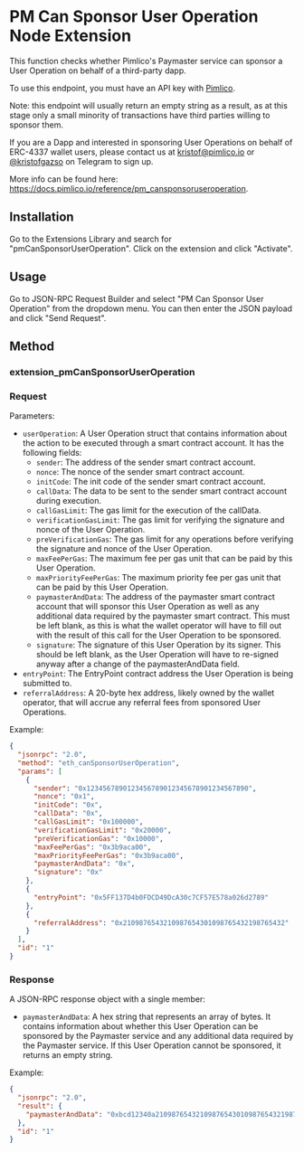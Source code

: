 # PM Can Sponsor User Operation Node Extension

This function checks whether Pimlico's Paymaster service can sponsor a User Operation on behalf of a third-party dapp.

To use this endpoint, you must have an API key with [Pimlico](https://pimlico.io).

Note: this endpoint will usually return an empty string as a result, as at this stage only a small minority of
transactions have third parties willing to sponsor them.

If you are a Dapp and interested in sponsoring User Operations on behalf of ERC-4337 wallet users, please contact us at
kristof@pimlico.io or [@kristofgazso](https://t.me/kristofgazso) on Telegram to sign up.

More info can be found here: https://docs.pimlico.io/reference/pm_cansponsoruseroperation.

## Installation

Go to the Extensions Library and search for "pmCanSponsorUserOperation". Click on the extension and click
"Activate".

## Usage

Go to JSON-RPC Request Builder and select "PM Can Sponsor User Operation" from the dropdown menu. You can then enter the JSON payload and click "Send Request".

## Method

### **extension_pmCanSponsorUserOperation**

### Request

Parameters:

- `userOperation`: A User Operation struct that contains information about the action to be executed through a smart contract account. It has the following fields:
  - `sender`: The address of the sender smart contract account.
  - `nonce`: The nonce of the sender smart contract account.
  - `initCode`: The init code of the sender smart contract account.
  - `callData`: The data to be sent to the sender smart contract account during execution.
  - `callGasLimit`: The gas limit for the execution of the callData.
  - `verificationGasLimit`: The gas limit for verifying the signature and nonce of the User Operation.
  - `preVerificationGas`: The gas limit for any operations before verifying the signature and nonce of the User Operation.
  - `maxFeePerGas`: The maximum fee per gas unit that can be paid by this User Operation.
  - `maxPriorityFeePerGas`: The maximum priority fee per gas unit that can be paid by this User Operation.
  - `paymasterAndData`: The address of the paymaster smart contract account that will sponsor this User Operation as well as any additional data required by the paymaster smart contract. This must be left blank, as this is what the wallet operator will have to fill out with the result of this call for the User Operation to be sponsored.
  - `signature`: The signature of this User Operation by its signer. This should be left blank, as the User Operation will have to re-signed anyway after a change of the paymasterAndData field.
- `entryPoint`: The EntryPoint contract address the User Operation is being submitted to.
- `referralAddress`: A 20-byte hex address, likely owned by the wallet operator, that will accrue any referral fees from sponsored User Operations.

Example:
```json
{
  "jsonrpc": "2.0",
  "method": "eth_canSponsorUserOperation",
  "params": [
    {
      "sender": "0x1234567890123456789012345678901234567890",
      "nonce": "0x1",
      "initCode": "0x",
      "callData": "0x",
      "callGasLimit": "0x100000",
      "verificationGasLimit": "0x20000",
      "preVerificationGas": "0x10000",
      "maxFeePerGas": "0x3b9aca00",
      "maxPriorityFeePerGas": "0x3b9aca00",
      "paymasterAndData": "0x",
      "signature": "0x"
    },
    {
      "entryPoint": "0x5FF137D4b0FDCD49DcA30c7CF57E578a026d2789"
    },
    {
      "referralAddress": "0x2109876543210987654301098765432198765432"
    }
  ],
  "id": "1"
}
```

### Response

A JSON-RPC response object with a single member:
 - `paymasterAndData`: A hex string that represents an array of bytes. It contains information about whether this User Operation can be sponsored by the Paymaster service and any additional data required by the Paymaster service. If this User Operation cannot be sponsored, it returns an empty string.

Example:
```json
{
  "jsonrpc": "2.0",
  "result": {
    "paymasterAndData": "0xbcd12340a2109876543210987654301098765432198765432"
  },
  "id": "1"
}
```
